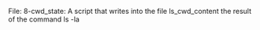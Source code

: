 File: 8-cwd_state: A script that writes into the file ls_cwd_content the result of the command ls -la
